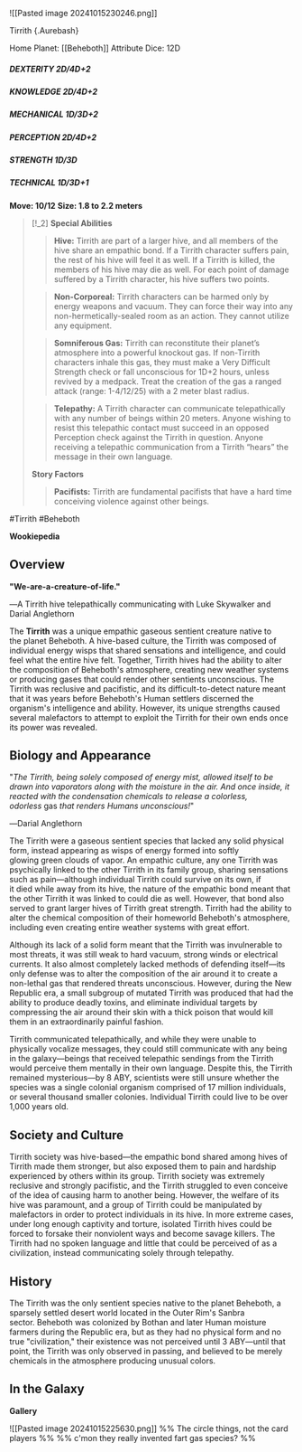 ![[Pasted image 20241015230246.png]]

 Tirrith {.Aurebash}



Home Planet: [[Beheboth]]
Attribute Dice: 12D
##### DEXTERITY 2D/4D+2
##### KNOWLEDGE 2D/4D+2
##### MECHANICAL 1D/3D+2
##### PERCEPTION 2D/4D+2
##### STRENGTH 1D/3D
##### TECHNICAL 1D/3D+1
**Move: 10/12**
**Size: 1.8 to 2.2 meters**

> [!_2] 
> **Special Abilities**
> > **Hive:** Tirrith are part of a larger hive, and all members of the hive share an empathic bond. If a Tirrith character suffers pain, the rest of his hive will feel it as well. If a Tirrith is killed, the members of his hive may die as well. For each point of damage suffered by a Tirrith character, his hive suffers two points.
> 
> > **Non-Corporeal:** Tirrith characters can be harmed only by energy weapons and vacuum. They can force their way into any non-hermetically-sealed room as an action. They cannot utilize any equipment.
> 
> > **Somniferous Gas:** Tirrith can reconstitute their planet’s atmosphere into a powerful knockout gas. If non-Tirrith characters inhale this gas, they must make a Very Difficult Strength check or fall unconscious for 1D+2 hours, unless revived by a medpack. Treat the creation of the gas a ranged attack (range: 1-4/12/25) with a 2 meter blast radius.
> 
> > **Telepathy:** A Tirrith character can communicate telepathically with any number of beings within 20 meters. Anyone wishing to resist this telepathic contact must succeed in an opposed Perception check against the Tirrith in question. Anyone receiving a telepathic communication from a Tirrith “hears” the message in their own language.
> 
> **Story Factors**
> > **Pacifists:** Tirrith are fundamental pacifists that have a hard time conceiving violence against other beings.
> 
> 

#Tirrith #Beheboth

**Wookiepedia**

## Overview

**"We-are-a-creature-of-life."**

―A Tirrith hive telepathically communicating with Luke Skywalker and Darial Anglethorn

The **Tirrith** was a unique empathic gaseous sentient creature native to the planet Beheboth. A hive-based culture, the Tirrith was composed of individual energy wisps that shared sensations and intelligence, and could feel what the entire hive felt. Together, Tirrith hives had the ability to alter the composition of Beheboth's atmosphere, creating new weather systems or producing gases that could render other sentients unconscious. The Tirrith was reclusive and pacifistic, and its difficult-to-detect nature meant that it was years before Beheboth's Human settlers discerned the organism's intelligence and ability. However, its unique strengths caused several malefactors to attempt to exploit the Tirrith for their own ends once its power was revealed.

## Biology and Appearance

"_The Tirrith, being solely composed of energy mist, allowed itself to be drawn into vaporators along with the moisture in the air. And once inside, it reacted with the condensation chemicals to release a colorless, odorless_ gas _that renders Humans unconscious!_"

―Darial Anglethorn

The Tirrith were a gaseous sentient species that lacked any solid physical form, instead appearing as wisps of energy formed into softly glowing green clouds of vapor. An empathic culture, any one Tirrith was psychically linked to the other Tirrith in its family group, sharing sensations such as pain—although individual Tirrith could survive on its own, if it died while away from its hive, the nature of the empathic bond meant that the other Tirrith it was linked to could die as well. However, that bond also served to grant larger hives of Tirrith great strength. Tirrith had the ability to alter the chemical composition of their homeworld Beheboth's atmosphere, including even creating entire weather systems with great effort.

Although its lack of a solid form meant that the Tirrith was invulnerable to most threats, it was still weak to hard vacuum, strong winds or electrical currents. It also almost completely lacked methods of defending itself—its only defense was to alter the composition of the air around it to create a non-lethal gas that rendered threats unconscious. However, during the New Republic era, a small subgroup of mutated Tirrith was produced that had the ability to produce deadly toxins, and eliminate individual targets by compressing the air around their skin with a thick poison that would kill them in an extraordinarily painful fashion.

Tirrith communicated telepathically, and while they were unable to physically vocalize messages, they could still communicate with any being in the galaxy—beings that received telepathic sendings from the Tirrith would perceive them mentally in their own language. Despite this, the Tirrith remained mysterious—by 8 ABY, scientists were still unsure whether the species was a single colonial organism comprised of 17 million individuals, or several thousand smaller colonies. Individual Tirrith could live to be over 1,000 years old.


## Society and Culture

Tirrith society was hive-based—the empathic bond shared among hives of Tirrith made them stronger, but also exposed them to pain and hardship experienced by others within its group. Tirrith society was extremely reclusive and strongly pacifistic, and the Tirrith struggled to even conceive of the idea of causing harm to another being. However, the welfare of its hive was paramount, and a group of Tirrith could be manipulated by malefactors in order to protect individuals in its hive. In more extreme cases, under long enough captivity and torture, isolated Tirrith hives could be forced to forsake their nonviolent ways and become savage killers. The Tirrith had no spoken language and little that could be perceived of as a civilization, instead communicating solely through telepathy.

## History

The Tirrith was the only sentient species native to the planet Beheboth, a sparsely settled desert world located in the Outer Rim's Sanbra sector. Beheboth was colonized by Bothan and later Human moisture farmers during the Republic era, but as they had no physical form and no true "civilization," their existence was not perceived until 3 ABY—until that point, the Tirrith was only observed in passing, and believed to be merely chemicals in the atmosphere producing unusual colors.



## In the Galaxy




**Gallery**

![[Pasted image 20241015225630.png]]
%% The circle things, not the card players %%
%% c'mon they really invented fart gas species? %%

